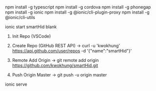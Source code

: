 npm install -g typescript
npm install -g cordova
npm install -g phonegap
npm install -g ionic
npm install -g @ionic/cli-plugin-proxy
npm install -g @ionic/cli-utils

ionic start smartHid blank

1. Init Repo (VSCode)

2. Create Repo (GitHub REST API)
-> curl -u 'kwokhung' https://api.github.com/user/repos -d '{"name":"smartHid"}'

3. Remote Add Origin
-> git remote add origin https://github.com/kwokhung/smartHid.git

4. Push Origin Master
-> git push -u origin master

ionic serve
